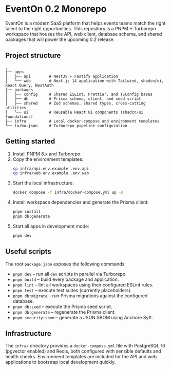 # EventOn 0.2 Monorepo

EventOn is a modern SaaS platform that helps events teams match the right talent to the right opportunities. This repository is a PNPM + Turborepo workspace that houses the API, web client, database schema, and shared packages that will power the upcoming 0.2 release.

## Project structure

```
.
├── apps
│   ├── api        # NestJS + Fastify application
│   └── web        # Next.js 14 application with Tailwind, shadcn/ui, React Query, NextAuth
├── packages
│   ├── config     # Shared ESLint, Prettier, and TSConfig bases
│   ├── db         # Prisma schema, client, and seed script
│   ├── shared     # Zod schemas, shared types, cross-cutting utilities
│   └── ui         # Reusable React UI components (shadcn/ui foundations)
├── infra          # Local docker-compose and environment templates
└── turbo.json     # Turborepo pipeline configuration
```

## Getting started

1. Install [PNPM](https://pnpm.io/) 8.x and [Turborepo](https://turbo.build/).
2. Copy the environment templates:
   ```bash
   cp infra/api.env.example .env.api
   cp infra/web.env.example .env.web
   ```
3. Start the local infrastructure:
   ```bash
   docker compose -f infra/docker-compose.yml up -d
   ```
4. Install workspace dependencies and generate the Prisma client:
   ```bash
   pnpm install
   pnpm db:generate
   ```
5. Start all apps in development mode:
   ```bash
   pnpm dev
   ```

## Useful scripts

The root `package.json` exposes the following commands:

- `pnpm dev` – run all `dev` scripts in parallel via Turborepo.
- `pnpm build` – build every package and application.
- `pnpm lint` – lint all workspaces using their configured ESLint rules.
- `pnpm test` – execute test suites (currently placeholders).
- `pnpm db:migrate` – run Prisma migrations against the configured database.
- `pnpm db:seed` – execute the Prisma seed script.
- `pnpm db:generate` – regenerate the Prisma client.
- `pnpm security:sbom` – generate a JSON SBOM using Anchore Syft.

## Infrastructure

The `infra/` directory provides a `docker-compose.yml` file with PostgreSQL 16 (pgvector enabled) and Redis, both configured with sensible defaults and health checks. Environment templates are included for the API and web applications to bootstrap local development quickly.

